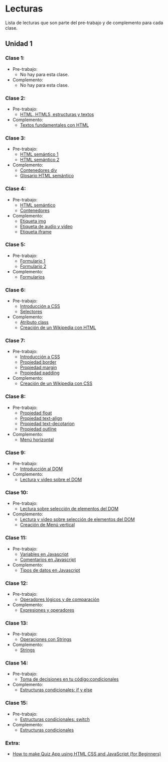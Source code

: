 # Lecturas
Lista de lecturas que son parte del pre-trabajo y de complemento para cada clase.
## Unidad 1
### Clase 1:
* Pre-trabajo:
  * No hay para esta clase.
* Complemento:
  * No hay para esta clase.


### Clase 2:
* Pre-trabajo:
  * [HTML, HTML5, estructuras y textos](https://curriculum.laboratoria.la/es/topics/html/02-html5/01-markup)
* Complemento:
  * [Textos fundamentales con HTML](https://developer.mozilla.org/en-US/docs/Learn/HTML/Introduction_to_HTML/HTML_text_fundamentals)

### Clase 3:
* Pre-trabajo:
  * [HTML semántico 1](https://curriculum.laboratoria.la/es/topics/html/02-html5/02-semantic-html)
  * [HTML semántico 2](https://developer.mozilla.org/es/docs/Learn/HTML/Introduction_to_HTML/Document_and_website_structure)
* Complemento:
  * [Contenedores div](https://developer.mozilla.org/en-US/docs/Web/HTML/Element/div)
  * [Glosario HTML semántico](https://developer.mozilla.org/en-US/docs/Glossary/Semantics#semantics_in_html)

### Clase 4:
* Pre-trabajo:
  * [HTML semántico](https://developer.mozilla.org/en-US/docs/Glossary/Semantics#semantics_in_html)
  * [Contenedores](https://developer.mozilla.org/en-US/docs/Web/HTML/Element/div)
* Complemento:
  * [Etiqueta img](https://developer.mozilla.org/es/docs/Web/HTML/Element/img)
  * [Etiqueta de audio y video](https://developer.mozilla.org/en-US/docs/Learn/HTML/Multimedia_and_embedding/Video_and_audio_content)
  * [Etiqueta iframe](https://developer.mozilla.org/es/docs/Web/HTML/Element/iframe)

### Clase 5:
* Pre-trabajo:
  * [Formulario 1](https://curriculum.laboratoria.la/es/topics/html/02-html5/03-forms)
  * [Formulario 2](https://developer.mozilla.org/es/docs/Web/HTML/Element/form)
* Complemento:
  * [Formularios](https://www.w3schools.com/html/html_forms.asp)

### Clase 6:
* Pre-trabajo:
  * [Introducción a CSS](https://curriculum.laboratoria.la/es/topics/css/01-css/01-intro-css)
  * [Selectores](https://developer.mozilla.org/es/docs/Web/CSS/CSS_Selectors)
* Complemento:
  * [Atributo class](https://developer.mozilla.org/es/docs/Web/HTML/Global_attributes/class)
  * [Creación de un Wikipedia con HTML](https://www.youtube.com/watch?v=9w5ITAr2hlQ)

### Clase 7:
* Pre-trabajo:
  * [Introducción a CSS](https://curriculum.laboratoria.la/es/topics/css/01-css/01-intro-css)
  * [Propiedad border](https://developer.mozilla.org/es/docs/Web/CSS/border)
  * [Propiedad margin](https://www.w3schools.com/css/css_margin.asp)
  * [Propiedad padding](https://www.w3schools.com/css/css_padding.asp)
* Complemento:
  * [Creación de un Wikipedia con CSS](https://www.youtube.com/watch?v=RBeCotNZUq4)

### Clase 8:
* Pre-trabajo:
  * [Propiedad float](https://www.w3schools.com/css/css_float.asp)
  * [Propiedad text-align](https://www.w3schools.com/cssref/pr_text_text-align.ASP)
  * [Propiedad text-decotarion](https://www.w3schools.com/cssref/pr_text_text-decoration.asp)
  * [Propiedad outline](https://www.w3schools.com/css/css_outline.asp)
* Complemento:
  * [Menú horizontal](https://www.youtube.com/watch?v=RSc3houasjA)

### Clase 9:
* Pre-trabajo:
  * [Introducción al DOM](https://developer.mozilla.org/es/docs/Web/API/Document_Object_Model/Introduction#.c2.bfqu.c3.a9_es_el_dom.3f)
* Complemento:
  * [Lectura y video sobre el DOM](https://curriculum.laboratoria.la/es/topics/browser/02-dom/01-dom)

### Clase 10:
* Pre-trabajo:
  * [Lectura sobre selección de elementos del DOM](https://curriculum.laboratoria.la/es/topics/browser/02-dom/03-1-dom-methods-selection)
* Complemento:
  * [Lectura y video sobre selección de elementos del DOM](https://curriculum.laboratoria.la/es/topics/browser/02-dom/03-1-dom-methods-selection)
  * [Creación de Menú vertical](https://www.youtube.com/watch?v=tk6DAx5Crn4)

### Clase 11:
* Pre-trabajo:
  * [Variables en Javascript](https://curriculum.laboratoria.la/es/topics/javascript/01-basics/01-values-variables-and-types)
  * [Comentarios en Javascript](https://curriculum.laboratoria.la/es/topics/javascript/01-basics/03-comments)
* Complemento:
  * [Tipos de datos en Javascript](https://developer.mozilla.org/es/docs/Web/JavaScript/Data_structures#valores_primitivos)

### Clase 12:
* Pre-trabajo:
  * [Operadores lógicos y de comparación](https://curriculum.laboratoria.la/es/topics/javascript/01-basics/01-values-variables-and-types)
* Complemento:
  * [Expresiones y operadores](https://developer.mozilla.org/es/docs/Web/JavaScript/Guide/Expressions_and_Operators)

### Clase 13:
* Pre-trabajo:
  * [Operaciones con Strings](https://curriculum.laboratoria.la/es/topics/javascript/06-strings/01-strings)
* Complemento:
  * [Strings](https://javascript.info/string)

### Clase 14:
* Pre-trabajo:
  * [Toma de decisiones en tu código:condicionales](https://developer.mozilla.org/es/docs/Learn/JavaScript/Building_blocks/conditionals)
* Complemento:
  * [Estructuras condicionales: if y else](https://curriculum.laboratoria.la/es/topics/javascript/02-flow-control/01-conditionals-and-loops)

### Clase 15:
* Pre-trabajo:
  * [Estructuras condicionales: switch](https://curriculum.laboratoria.la/es/topics/javascript/02-flow-control/01-conditionals-and-loops)
* Complemento:
  * [Estructuras condicionales](https://curriculum.laboratoria.la/es/topics/javascript/02-flow-control/01-conditionals-and-loops)

### Extra:
* [How to make Quiz App using HTML CSS and JavaScript (for Beginners)](https://www.youtube.com/watch?v=2jwdyO_UunE)





































